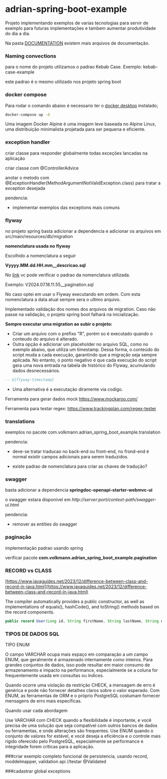 # adrian-spring-boot-example

Projeto implementando exemplos de varias tecnologias para servir de exemplo para futuras implementações e tambem aumentar produtividade do dia a dia.

Na pasta [DOCUMENTATION](https://github.com/adrianvolkmann/adrian-spring-boot-example/tree/main/DOCUMENTATION) existem mais arquivos de documentação.

### Naming convections

para o nome do projeto utilizamos o padrao Kebab Case.
Exemplo: kebab-case-example

este padrao é o mesmo utilizado nos projeto spring boot

### docker compose
Para rodar o comando abaixo é necessario ter o [docker desktop](https://www.docker.com/products/docker-desktop/) instalado;

```bash
docker-compose up -d
```
Uma imagem Docker Alpine é uma imagem leve baseada no Alpine Linux, uma distribuição minimalista projetada para ser pequena e eficiente.

### exception handler

criar classe para responder globalmente todas exceções lancadas na aplicação

criar classe com @ControllerAdvice

anotar o metodo com @ExceptionHandler(MethodArgumentNotValidException.class) para tratar a exception desejada

pendencia:
- implementar exemplos das exceptions mais comuns


### flyway

no projeto spring basta adicionar a dependencia e adicionar os arquivos em src/main/resources/db/migration

**nomenclatura usada  no flyway**

Escolhido a nomenclatura a seguir

**Vyyyy.MM.dd.HH.mm__descricao.sql**

No [link](https://docs.oracle.com/javase/7/docs/api/java/text/SimpleDateFormat.html) vc pode verificar o padrao da nomenclatura utilizada.

Exemplo:
V2024.07.18.11.55__pagination.sql

No caso optei em usar o Flyway executando em ordem. Com esta nomenclatura a data atual sempre sera o ultimo arquivo.

Implementado validação dos nomes dos arquivos de migration. Caso não passe na validação, o projeto spring boot falhará na inicialização.

**Sempre executar uma migration ao subir o projeto:**

- Criar um arquivo com o prefixo "R", porém so é executado quando o conteudo do arquivo é alterado. 
- Outra opção é adicionar um placeholder no arquivo SQL, como no exemplo abaixo, que utiliza um timestamp. Dessa forma, o conteúdo do script muda a cada execução, garantindo que a migração seja sempre aplicada. No entanto, o ponto negativo é que cada execução do script gera uma nova entrada na tabela de histórico do Flyway, acumulando dados desnecessários.

```sql
-- ${flyway:timestamp}
```

- Uma alternativa é a executação diramente via codigo.


Ferramenta para gerar dados mock https://www.mockaroo.com/

Ferramenta para testar regex: https://www.trackingplan.com/regex-tester


### translations
exemplos no pacote com.volkmann.adrian_spring_boot_example.translation

pendencia:
 - deve-se tratar traducao no back-end ou front-end, no frond-end é normal existir campos adicionais para serem traduzidos.
 
 
- existe padrao de nomenclatura para criar as chaves de tradução? 

### swagger

basta adicionar a dependencia **springdoc-openapi-starter-webmvc-ui**

o swagger estara disponivel em *http://server:port/context-path/swagger-ui.html*

pendencia:
- remover as entities do swagger

### paginação

implementação padrao usando spring

verificar pacote **com.volkmann.adrian_spring_boot_example.pagination**

### RECORD vs CLASS

[https://www.javaguides.net/2023/12/difference-between-class-and-record-in-java.html](https://www.javaguides.net/2023/12/difference-between-class-and-record-in-java.html)

The compiler automatically provides a public constructor, as well as implementations of equals(), hashCode(), and toString() methods based on the record components.

```java
public record User(Long id, String firstName, String lastName, String email) {}
```

### TIPOS DE DADOS SQL

TIPO ENUM

O campo VARCHAR ocupa mais espaço em comparação a um campo ENUM, que geralmente é armazenado internamente como inteiros. Para grandes conjuntos de dados, isso pode resultar em maior consumo de armazenamento e impacto na performance, especialmente se a coluna for frequentemente usada em consultas ou índices.

Quando ocorre uma violação da restrição CHECK, a mensagem de erro é genérica e pode não fornecer detalhes claros sobre o valor esperado. Com ENUM, as ferramentas de ORM e o próprio PostgreSQL costumam fornecer mensagens de erro mais específicas.

Quando usar cada abordagem

   Use VARCHAR com CHECK quando a flexibilidade é importante, e você precisa de uma solução que seja compatível com outros bancos de dados ou ferramentas, e onde alterações são frequentes.
    Use ENUM quando o conjunto de valores for estável, e você deseja a eficiência e o controle mais rígido oferecido pelo PostgreSQL, especialmente se performance e integridade forem críticas para a aplicação.




###criar exemplo completo funcional de persistencia, usando record, moddelmapper, validation api
//testar @Validated

###cadastrar global exceptions


